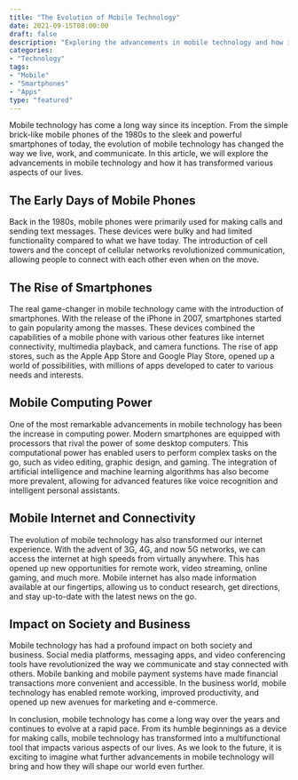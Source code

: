```yaml
--- 
title: "The Evolution of Mobile Technology"
date: 2021-09-15T08:00:00
draft: false
description: "Exploring the advancements in mobile technology and how it has changed our lives."
categories:
- "Technology"
tags:
- "Mobile"
- "Smartphones"
- "Apps"
type: "featured"
--- 
```


Mobile technology has come a long way since its inception. From the simple brick-like mobile phones of the 1980s to the sleek and powerful smartphones of today, the evolution of mobile technology has changed the way we live, work, and communicate. In this article, we will explore the advancements in mobile technology and how it has transformed various aspects of our lives.

## The Early Days of Mobile Phones

Back in the 1980s, mobile phones were primarily used for making calls and sending text messages. These devices were bulky and had limited functionality compared to what we have today. The introduction of cell towers and the concept of cellular networks revolutionized communication, allowing people to connect with each other even when on the move.

## The Rise of Smartphones

The real game-changer in mobile technology came with the introduction of smartphones. With the release of the iPhone in 2007, smartphones started to gain popularity among the masses. These devices combined the capabilities of a mobile phone with various other features like internet connectivity, multimedia playback, and camera functions. The rise of app stores, such as the Apple App Store and Google Play Store, opened up a world of possibilities, with millions of apps developed to cater to various needs and interests.

## Mobile Computing Power

One of the most remarkable advancements in mobile technology has been the increase in computing power. Modern smartphones are equipped with processors that rival the power of some desktop computers. This computational power has enabled users to perform complex tasks on the go, such as video editing, graphic design, and gaming. The integration of artificial intelligence and machine learning algorithms has also become more prevalent, allowing for advanced features like voice recognition and intelligent personal assistants.

## Mobile Internet and Connectivity

The evolution of mobile technology has also transformed our internet experience. With the advent of 3G, 4G, and now 5G networks, we can access the internet at high speeds from virtually anywhere. This has opened up new opportunities for remote work, video streaming, online gaming, and much more. Mobile internet has also made information available at our fingertips, allowing us to conduct research, get directions, and stay up-to-date with the latest news on the go.

## Impact on Society and Business

Mobile technology has had a profound impact on both society and business. Social media platforms, messaging apps, and video conferencing tools have revolutionized the way we communicate and stay connected with others. Mobile banking and mobile payment systems have made financial transactions more convenient and accessible. In the business world, mobile technology has enabled remote working, improved productivity, and opened up new avenues for marketing and e-commerce.

In conclusion, mobile technology has come a long way over the years and continues to evolve at a rapid pace. From its humble beginnings as a device for making calls, mobile technology has transformed into a multifunctional tool that impacts various aspects of our lives. As we look to the future, it is exciting to imagine what further advancements in mobile technology will bring and how they will shape our world even further.
